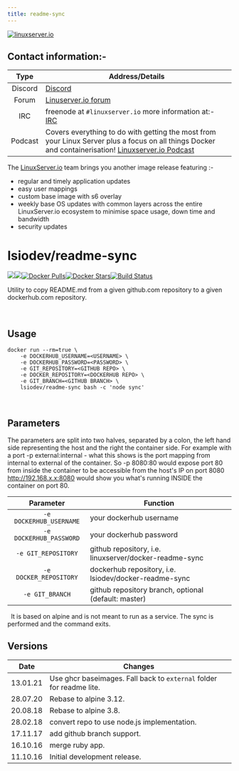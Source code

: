 ```yaml
---
title: readme-sync
---
```

<!-- DO NOT EDIT THIS FILE MANUALLY  -->
<!-- Please read the https://github.com/linuxserver/docker-readme-sync/blob/master/.github/CONTRIBUTING.md -->

[linuxserverurl]: https://linuxserver.io
[forumurl]: https://forum.linuxserver.io
[ircurl]: https://www.linuxserver.io/irc/
[podcasturl]: https://www.linuxserver.io/podcast/
[appurl]: www.example.com
[hub]: https://hub.docker.com/r/lsiodev/readme-sync/


[![linuxserver.io](https://raw.githubusercontent.com/linuxserver/docker-templates/master/linuxserver.io/img/linuxserver_medium.png?v=4&s=4000)][linuxserverurl]


## Contact information:- 

| Type | Address/Details | 
| :---: | --- |
| Discord | [Discord](https://discord.gg/YWrKVTn) |
| Forum | [Linuserver.io forum][forumurl] |
| IRC | freenode at `#linuxserver.io` more information at:- [IRC][ircurl]
| Podcast | Covers everything to do with getting the most from your Linux Server plus a focus on all things Docker and containerisation! [Linuxserver.io Podcast][podcasturl] |


The [LinuxServer.io][linuxserverurl] team brings you another image release featuring :-

 + regular and timely application updates
 + easy user mappings
 + custom base image with s6 overlay
 + weekly base OS updates with common layers across the entire LinuxServer.io ecosystem to minimise space usage, down time and bandwidth
 + security updates

# lsiodev/readme-sync

[![](https://images.microbadger.com/badges/version/lsiodev/readme-sync.svg)](https://microbadger.com/images/lsiodev/readme-sync "Get your own version badge on microbadger.com")[![](https://images.microbadger.com/badges/image/lsiodev/readme-sync.svg)](https://microbadger.com/images/lsiodev/readme-sync "Get your own image badge on microbadger.com")[![Docker Pulls](https://img.shields.io/docker/pulls/lsiodev/readme-sync.svg)][hub][![Docker Stars](https://img.shields.io/docker/stars/lsiodev/readme-sync.svg)][hub][![Build Status](https://ci.linuxserver.io/buildStatus/icon?job=Docker-Builders/lsiodev/readme-sync-docker)](https://ci.linuxserver.io/job/Docker-Builders/job/lsiodev/job/readme-sync-docker/)

Utility to copy README.md from a given github.com repository to a given dockerhub.com repository.

&nbsp;

## Usage

```
docker run --rm=true \
    -e DOCKERHUB_USERNAME=<USERNAME> \
    -e DOCKERHUB_PASSWORD=<PASSWORD> \
    -e GIT_REPOSITORY=<GITHUB REPO> \
    -e DOCKER_REPOSITORY=<DOCKERHUB REPO> \
    -e GIT_BRANCH=<GITHUB BRANCH> \
    lsiodev/readme-sync bash -c 'node sync'

```

&nbsp;

## Parameters

The parameters are split into two halves, separated by a colon, the left hand side representing the host and the right the container side. 
For example with a port -p external:internal - what this shows is the port mapping from internal to external of the container.
So -p 8080:80 would expose port 80 from inside the container to be accessible from the host's IP on port 8080
http://192.168.x.x:8080 would show you what's running INSIDE the container on port 80.



| Parameter | Function |
| :---: | --- |
| `-e DOCKERHUB_USERNAME` | your dockerhub username |
| `-e DOCKERHUB_PASSWORD` | your dockerhub password |
| `-e GIT_REPOSITORY` | github repository, i.e. linuxserver/docker-readme-sync |
| `-e DOCKER_REPOSITORY` | dockerhub repository, i.e. lsiodev/docker-readme-sync |
| `-e GIT_BRANCH` | github repository branch, optional (default: master) |

&nbsp;
It is based on alpine and is not meant to run as a service. The sync is performed and the command exits.
&nbsp;

## Versions

|  Date | Changes |
| :---: | --- |
| 13.01.21 |  Use ghcr baseimages. Fall back to `external` folder for readme lite. |
| 28.07.20 |  Rebase to alpine 3.12. |
| 20.08.18 |  Rebase to alpine 3.8. |
| 28.02.18 |  convert repo to use node.js implementation. |
| 17.11.17 |  add github branch support. |
| 16.10.16 |  merge ruby app. |
| 11.10.16 |  Initial development release. |
